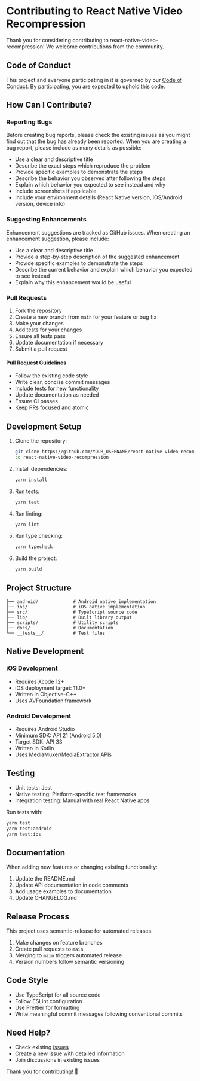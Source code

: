 # Contributing to React Native Video Recompression

Thank you for considering contributing to react-native-video-recompression! We welcome contributions from the community.

## Code of Conduct

This project and everyone participating in it is governed by our [Code of Conduct](CODE_OF_CONDUCT.md). By participating, you are expected to uphold this code.

## How Can I Contribute?

### Reporting Bugs

Before creating bug reports, please check the existing issues as you might find out that the bug has already been reported. When you are creating a bug report, please include as many details as possible:

- Use a clear and descriptive title
- Describe the exact steps which reproduce the problem
- Provide specific examples to demonstrate the steps
- Describe the behavior you observed after following the steps
- Explain which behavior you expected to see instead and why
- Include screenshots if applicable
- Include your environment details (React Native version, iOS/Android version, device info)

### Suggesting Enhancements

Enhancement suggestions are tracked as GitHub issues. When creating an enhancement suggestion, please include:

- Use a clear and descriptive title
- Provide a step-by-step description of the suggested enhancement
- Provide specific examples to demonstrate the steps
- Describe the current behavior and explain which behavior you expected to see instead
- Explain why this enhancement would be useful

### Pull Requests

1. Fork the repository
2. Create a new branch from `main` for your feature or bug fix
3. Make your changes
4. Add tests for your changes
5. Ensure all tests pass
6. Update documentation if necessary
7. Submit a pull request

#### Pull Request Guidelines

- Follow the existing code style
- Write clear, concise commit messages
- Include tests for new functionality
- Update documentation as needed
- Ensure CI passes
- Keep PRs focused and atomic

## Development Setup

1. Clone the repository:
   ```bash
   git clone https://github.com/YOUR_USERNAME/react-native-video-recompression.git
   cd react-native-video-recompression
   ```

2. Install dependencies:
   ```bash
   yarn install
   ```

3. Run tests:
   ```bash
   yarn test
   ```

4. Run linting:
   ```bash
   yarn lint
   ```

5. Run type checking:
   ```bash
   yarn typecheck
   ```

6. Build the project:
   ```bash
   yarn build
   ```

## Project Structure

```
├── android/             # Android native implementation
├── ios/                 # iOS native implementation  
├── src/                 # TypeScript source code
├── lib/                 # Built library output
├── scripts/             # Utility scripts
├── docs/                # Documentation
└── __tests__/           # Test files
```

## Native Development

### iOS Development

- Requires Xcode 12+
- iOS deployment target: 11.0+
- Written in Objective-C++
- Uses AVFoundation framework

### Android Development

- Requires Android Studio
- Minimum SDK: API 21 (Android 5.0)
- Target SDK: API 33
- Written in Kotlin
- Uses MediaMuxer/MediaExtractor APIs

## Testing

- Unit tests: Jest
- Native testing: Platform-specific test frameworks
- Integration testing: Manual with real React Native apps

Run tests with:
```bash
yarn test
yarn test:android
yarn test:ios
```

## Documentation

When adding new features or changing existing functionality:

1. Update the README.md
2. Update API documentation in code comments
3. Add usage examples to documentation
4. Update CHANGELOG.md

## Release Process

This project uses semantic-release for automated releases:

1. Make changes on feature branches
2. Create pull requests to `main`
3. Merging to `main` triggers automated release
4. Version numbers follow semantic versioning

## Code Style

- Use TypeScript for all source code
- Follow ESLint configuration
- Use Prettier for formatting
- Write meaningful commit messages following conventional commits

## Need Help?

- Check existing [issues](https://github.com/YOUR_USERNAME/react-native-video-recompression/issues)
- Create a new issue with detailed information
- Join discussions in existing issues

Thank you for contributing! 🎉

